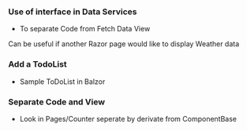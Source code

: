 ﻿### Use of interface in Data Services

* To separate Code from Fetch Data View

Can be useful if another Razor page would like to display Weather data

### Add a TodoList

* Sample ToDoList in Balzor

### Separate Code and View

* Look in Pages/Counter seperate by derivate from ComponentBase
